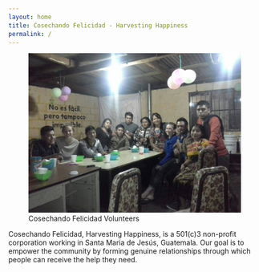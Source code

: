 ```yaml
---
layout: home
title: Cosechando Felicidad - Harvesting Happiness
permalink: /
---
```


<figure class="right col-sm-4">
  <img src="images/volunteers3.jpg" alt="Cosechando Felicidad staff and Guatemalans">
  <figcaption>Cosechando Felicidad Volunteers</figcaption>
</figure>

Cosechando Felicidad, Harvesting Happiness, is a 501(c)3 non-profit corporation working in Santa Maria de Jesús, Guatemala. Our goal is to empower the community by forming genuine relationships through which people can receive the help they need.